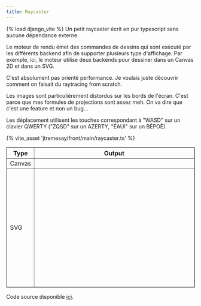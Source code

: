 ```yaml
---
title: Raycaster
---
```

{% load django_vite %}
Un petit raycaster écrit en pur typescript sans aucune dépendance externe.

Le moteur de rendu émet des commandes de dessins qui sont exécuté par les différents backend afin de supporter plusieurs type d'affichage. Par exemple, ici, le moteur utilise deux backends pour dessiner dans un Canvas 2D et dans un SVG.

C'est absolument pas orienté performance. Je voulais juste découvrir comment on faisait du raytracing from scratch.

Les images sont particulièrement distordus sur les bords de l'écran. C'est parce que mes formules de projections sont assez meh. On va dire que c'est une feature et non un bug…

Les déplacement utilisent les touches correspondant à "WASD" sur un clavier QWERTY ("ZQSD" sur un AZERTY, "ÉAUI" sur un BÉPOÈ).



{% vite_asset 'jtremesay/front/main/raycaster.ts' %}
<div id="raycaster" class="rc">
    <table border="solid">
        <thead>
            <tr>
                <th>Type</th>
                <th>Output</th>
            </tr>
        </thead>
        <tbody>
            <tr>
                <td>Canvas</td>
                <td><canvas class="rc-output-canvas" width="800" height="600"></canvas></td>
            </tr>
            <tr>
                <td>SVG</td>
                <td><svg xmlns="http://www.w3.org/2000/svg" version="1.1" class="rc-output-svg" width="800" height="600"
    viewBox="0 0 800 600"></svg></td>
            </tr>
        </tbody>
    </table>
</div>


Code source disponible [ici](https://github.com/killruana/raycaster).
